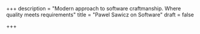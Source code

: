 +++
description = "Modern approach to software craftmanship. Where quality meets requirements"
title = "Pawel Sawicz on Software"
draft = false

+++